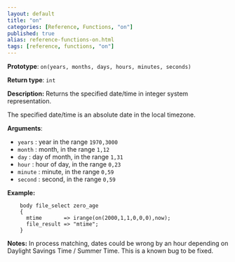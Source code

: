 ```yaml
---
layout: default
title: "on"
categories: [Reference, Functions, "on"]
published: true
alias: reference-functions-on.html
tags: [reference, functions, "on"]
---
```


**Prototype**: `on(years, months, days, hours, minutes, seconds)`

**Return type**: `int`

**Description:** Returns the specified date/time in integer system representation.

The specified date/time is an absolute date in the local timezone.

**Arguments**:

* `years` : year in the range `1970,3000`
* `month` : month, in the range `1,12`
* `day` : day of month, in the range `1,31`
* `hour` : hour of day, in the range `0,23`
* `minute` : minute, in the range `0,59`
* `second` : second, in the range `0,59`

**Example:**

```cf3
    body file_select zero_age
    {
      mtime       => irange(on(2000,1,1,0,0,0),now);
      file_result => "mtime";
    }
```

**Notes:**
In process matching, dates could be wrong by an hour depending on Daylight 
Savings Time / Summer Time. This is a known bug to be fixed.
